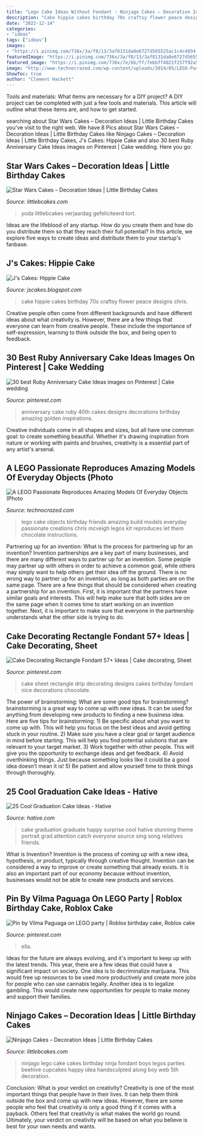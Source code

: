 ```yaml
---
title: "Lego Cake Ideas Without Fondant : Ninjago Cakes – Decoration Ideas"
description: "Cake hippie cakes birthday 70s craftsy flower peace designs chris"
date: "2022-12-14"
categories:
- "ideas"
tags: ["ideas"]
images:
- "https://i.pinimg.com/736x/3a/f8/13/3af8131da8e6727d565525ac1c4c4934.jpg"
featuredImage: "https://i.pinimg.com/736x/3a/f8/13/3af8131da8e6727d565525ac1c4c4934.jpg"
featured_image: "https://i.pinimg.com/736x/7e/bb/ff/7ebbff4021f257f92a58cd7e1e267bbd--ruby-anniversary-parents-anniversary.jpg"
image: "http://www.technocrazed.com/wp-content/uploads/2014/05/LEGO-Passionate-Reproduces-Amazing-Models-Of-Everyday-Objects-16-640x857.jpg"
ShowToc: true
author: "Clement Hackett"
---
```



Tools and materials: What items are necessary for a DIY project?
A DIY project can be completed with just a few tools and materials. This article will outline what these items are, and how to get started.

	

		
searching about Star Wars Cakes – Decoration Ideas | Little Birthday Cakes you've visit to the right web. We have 8 Pics about Star Wars Cakes – Decoration Ideas | Little Birthday Cakes like Ninjago Cakes – Decoration Ideas | Little Birthday Cakes, J&#039;s Cakes: Hippie Cake and also 30 best Ruby Anniversary Cake Ideas images on Pinterest | Cake wedding. Here you go:
		
    
## Star Wars Cakes – Decoration Ideas | Little Birthday Cakes

<img loading=lazy src="https://www.littlebcakes.com/wp-content/uploads/2013/08/Lego-Star-Wars-Cakes.jpg" onerror="this.onerror=null;this.src='https://tse1.mm.bing.net/th?id=OIP.qhu3nIvSvV0bLZ81YOJ06gHaJ4&amp;pid=15.1';" alt="Star Wars Cakes – Decoration Ideas | Little Birthday Cakes">

_Source: littlebcakes.com_

>yoda littlebcakes verjaardag gefeliciteerd tort. 

	

Ideas are the lifeblood of any startup. How do you create them and how do you distribute them so that they reach their full potential? In this article, we explore five ways to create ideas and distribute them to your startup's fanbase.

    
## J&#039;s Cakes: Hippie Cake

<img loading=lazy src="http://3.bp.blogspot.com/_-HlvhwznLh4/TEH3PW4GiEI/AAAAAAAAAvQ/_DD0mNg2Nkc/s1600/New+Cake+005.jpg" onerror="this.onerror=null;this.src='https://tse4.mm.bing.net/th?id=OIP.Lu0VpAuco3lHhamrFQq09AHaHs&amp;pid=15.1';" alt="J&#039;s Cakes: Hippie Cake">

_Source: jscakes.blogspot.com_

>cake hippie cakes birthday 70s craftsy flower peace designs chris. 

	

Creative people often come from different backgrounds and have different ideas about what creativity is. However, there are a few things that everyone can learn from creative people. These include the importance of self-expression, learning to think outside the box, and being open to feedback.

    
## 30 Best Ruby Anniversary Cake Ideas Images On Pinterest | Cake Wedding

<img loading=lazy src="https://i.pinimg.com/736x/7e/bb/ff/7ebbff4021f257f92a58cd7e1e267bbd--ruby-anniversary-parents-anniversary.jpg" onerror="this.onerror=null;this.src='https://tse4.mm.bing.net/th?id=OIP.uymfxrUeljcVCNkACWDiRwHaJ7&amp;pid=15.1';" alt="30 best Ruby Anniversary Cake Ideas images on Pinterest | Cake wedding">

_Source: pinterest.com_

>anniversary cake ruby 40th cakes designs decorations birthday amazing golden inspirations. 

	

Creative individuals come in all shapes and sizes, but all have one common goal: to create something beautiful. Whether it's drawing inspiration from nature or working with paints and brushes, creativity is a essential part of any artist's arsenal.

    
## A LEGO Passionate Reproduces Amazing Models Of Everyday Objects (Photo

<img loading=lazy src="http://www.technocrazed.com/wp-content/uploads/2014/05/LEGO-Passionate-Reproduces-Amazing-Models-Of-Everyday-Objects-16-640x857.jpg" onerror="this.onerror=null;this.src='https://tse3.mm.bing.net/th?id=OIP.raVrSC_SFvpleVT2mU5O1gHaJ6&amp;pid=15.1';" alt="A LEGO Passionate Reproduces Amazing Models Of Everyday Objects (Photo">

_Source: technocrazed.com_

>lego cake objects birthday friends amazing build models everyday passionate creations chris mcveigh legos kit reproduces let them chocolate instructions. 

	

Partnering up for an invention: What is the process for partnering up for an invention?
Invention partnerships are a key part of many businesses, and there are many different ways to partner up for an invention. Some people may partner up with others in order to achieve a common goal, while others may simply want to help others get their idea off the ground. There is no wrong way to partner up for an invention, as long as both parties are on the same page.
There are a few things that should be considered when creating a partnership for an invention. First, it is important that the partners have similar goals and interests. This will help make sure that both sides are on the same page when it comes time to start working on an invention together. Next, it is important to make sure that everyone in the partnership understands what the other side is trying to do.

    
## Cake Decorating Rectangle Fondant 57+ Ideas | Cake Decorating, Sheet

<img loading=lazy src="https://i.pinimg.com/736x/71/d1/09/71d10970b7381cb906f99e96a26290b9.jpg" onerror="this.onerror=null;this.src='https://tse2.mm.bing.net/th?id=OIP.ygftNiSsyV5fkUfynQVGYwAAAA&amp;pid=15.1';" alt="Cake Decorating Rectangle Fondant 57+ Ideas | Cake decorating, Sheet">

_Source: pinterest.com_

>cake sheet rectangle drip decorating designs cakes birthday fondant nice decorations chocolate. 

	

The power of brainstorming: What are some good tips for brainstorming?
brainstorming is a great way to come up with new ideas. It can be used for anything from developing new products to finding a new business idea. Here are five tips for brainstorming: 1) Be specific about what you want to come up with. This will help you focus on the best ideas and avoid getting stuck in your routine. 2) Make sure you have a clear goal or target audience in mind before starting. This will help you find potential solutions that are relevant to your target market. 3) Work together with other people. This will give you the opportunity to exchange ideas and get feedback. 4) Avoid overthinking things. Just because something looks like it could be a good idea doesn’t mean it is! 5) Be patient and allow yourself time to think things through thoroughly.

    
## 25 Cool Graduation Cake Ideas - Hative

<img loading=lazy src="https://hative.com/wp-content/uploads/2015/04/graduation-cake-ideas/20-graduation-cake-ideas.jpg" onerror="this.onerror=null;this.src='https://tse4.mm.bing.net/th?id=OIP.1m83hbUiDOvB9I5l_hXf_QHaJ6&amp;pid=15.1';" alt="25 Cool Graduation Cake Ideas - Hative">

_Source: hative.com_

>cake graduation graduate happy surprise cool hative stunning theme portrait grad attention catch everyone source sing song relatives friends. 

	

What is Invention?
Invention is the process of coming up with a new idea, hypothesis, or product, typically through creative thought. Invention can be considered a way to improve or create something that already exists. It is also an important part of our economy because without invention, businesses would not be able to create new products and services.

    
## Pin By Vilma Paguaga On LEGO Party | Roblox Birthday Cake, Roblox Cake

<img loading=lazy src="https://i.pinimg.com/736x/3a/f8/13/3af8131da8e6727d565525ac1c4c4934.jpg" onerror="this.onerror=null;this.src='https://tse4.mm.bing.net/th?id=OIP.1cCBOwPrbHPXAoZvo0rPHQHaIx&amp;pid=15.1';" alt="Pin by Vilma Paguaga on LEGO party | Roblox birthday cake, Roblox cake">

_Source: pinterest.com_

>ella. 

	

Ideas for the future are always evolving, and it's important to keep up with the latest trends. This year, there are a few ideas that could have a significant impact on society. One idea is to decriminalize marijuana. This would free up resources to be used more productively and create more jobs for people who can use cannabis legally. Another idea is to legalize gambling. This would create new opportunities for people to make money and support their families.

    
## Ninjago Cakes – Decoration Ideas | Little Birthday Cakes

<img loading=lazy src="http://www.littlebcakes.com/wp-content/uploads/2014/05/Ninjago-Cakes.jpg" onerror="this.onerror=null;this.src='https://tse1.mm.bing.net/th?id=OIP.LiihB4PVOdiLsUTzk_MSKQHaJm&amp;pid=15.1';" alt="Ninjago Cakes – Decoration Ideas | Little Birthday Cakes">

_Source: littlebcakes.com_

>ninjago lego cake cakes birthday ninja fondant boys legos parties beehive cupcakes happy idea handsculpted along boy web 5th decoration. 

	

Conclusion: What is your verdict on creativity?
Creativity is one of the most important things that people have in their lives. It can help them think outside the box and come up with new ideas. However, there are some people who feel that creativity is only a good thing if it comes with a payback. Others feel that creativity is what makes the world go round. Ultimately, your verdict on creativity will be based on what you believe is best for your own needs and wants.

